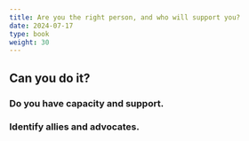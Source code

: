 ```yaml
---
title: Are you the right person, and who will support you?
date: 2024-07-17
type: book
weight: 30
---
```


## Can you do it? 

### Do you have capacity and support.

### Identify allies and advocates.
